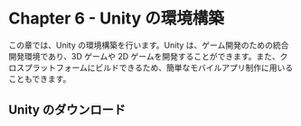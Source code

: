 # Chapter 6 - Unity の環境構築

この章では、Unity の環境構築を行います。Unity は、ゲーム開発のための統合開発環境であり、3D ゲームや 2D ゲームを開発することができます。また、クロスプラットフォームにビルドできるため、簡単なモバイルアプリ制作に用いることもできます。

## Unity のダウンロード


